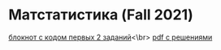# Матстатистика (Fall 2021)

[блокнот с кодом первых 2 заданий](https://github.com/Vladm0z/Matstat_fin/blob/main/Matstat.ipynb)<\br>
[pdf с решениями](https://github.com/Vladm0z/Matstat_fin/blob/main/tex/Mozgovoy_Exam.pdf)
